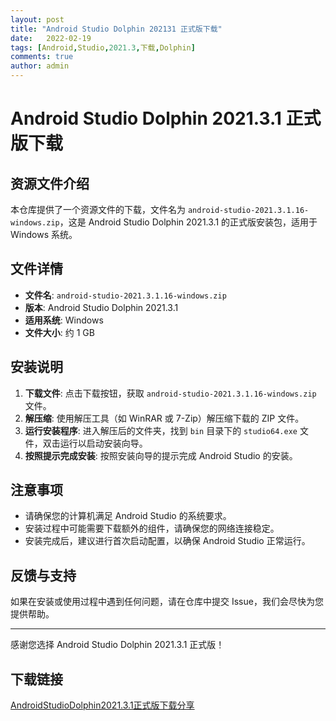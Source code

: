 ```yaml
---
layout: post
title: "Android Studio Dolphin 202131 正式版下载"
date:   2022-02-19
tags: [Android,Studio,2021.3,下载,Dolphin]
comments: true
author: admin
---
```

# Android Studio Dolphin 2021.3.1 正式版下载

## 资源文件介绍

本仓库提供了一个资源文件的下载，文件名为 `android-studio-2021.3.1.16-windows.zip`，这是 Android Studio Dolphin 2021.3.1 的正式版安装包，适用于 Windows 系统。

## 文件详情

- **文件名**: `android-studio-2021.3.1.16-windows.zip`
- **版本**: Android Studio Dolphin 2021.3.1
- **适用系统**: Windows
- **文件大小**: 约 1 GB

## 安装说明

1. **下载文件**: 点击下载按钮，获取 `android-studio-2021.3.1.16-windows.zip` 文件。
2. **解压缩**: 使用解压工具（如 WinRAR 或 7-Zip）解压缩下载的 ZIP 文件。
3. **运行安装程序**: 进入解压后的文件夹，找到 `bin` 目录下的 `studio64.exe` 文件，双击运行以启动安装向导。
4. **按照提示完成安装**: 按照安装向导的提示完成 Android Studio 的安装。

## 注意事项

- 请确保您的计算机满足 Android Studio 的系统要求。
- 安装过程中可能需要下载额外的组件，请确保您的网络连接稳定。
- 安装完成后，建议进行首次启动配置，以确保 Android Studio 正常运行。

## 反馈与支持

如果在安装或使用过程中遇到任何问题，请在仓库中提交 Issue，我们会尽快为您提供帮助。

---

感谢您选择 Android Studio Dolphin 2021.3.1 正式版！

## 下载链接

[AndroidStudioDolphin2021.3.1正式版下载分享](https://pan.quark.cn/s/6a4fa6dbbddb)